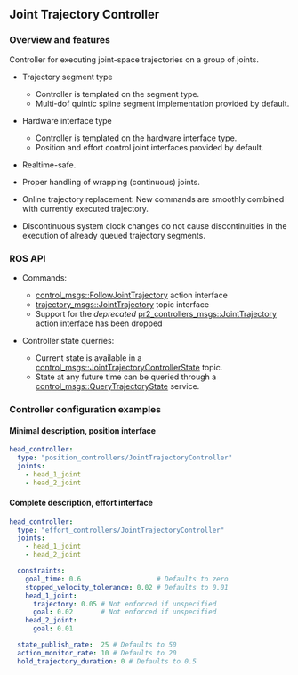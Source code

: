 ## Joint Trajectory Controller ##

### Overview and features ###

Controller for executing joint-space trajectories on a group of joints.

- Trajectory segment type
  - Controller is templated on the segment type.
  - Multi-dof quintic spline segment implementation provided by default.

- Hardware interface type
  - Controller is templated on the hardware interface type.
  - Position and effort control joint interfaces provided by default.

- Realtime-safe.

- Proper handling of wrapping (continuous) joints.

- Online trajectory replacement: New commands are smoothly combined with currently executed trajectory.

- Discontinuous system clock changes do not cause discontinuities in the execution of already queued trajectory segments.

### ROS API ###
  - Commands:
    - [control_msgs::FollowJointTrajectory](http://docs.ros.org/groovy/api/control_msgs/html/action/FollowJointTrajectory.html) action interface
    - [trajectory_msgs::JointTrajectory](http://docs.ros.org/api/trajectory_msgs/html/msg/JointTrajectory.html) topic interface
    - Support for the *deprecated* [pr2_controllers_msgs::JointTrajectory](http://docs.ros.org/api/pr2_controllers_msgs/html/msg/JointTrajectoryAction.html) action interface has been dropped

  - Controller state querries:
    - Current state is available in a [control_msgs::JointTrajectoryControllerState](http://docs.ros.org/api/control_msgs/html/msg/JointTrajectoryControllerState.html) topic.
    - State at any future time can be queried through a [control_msgs::QueryTrajectoryState](http://docs.ros.org/api/control_msgs/html/srv/QueryTrajectoryState.html) service.

### Controller configuration examples ###

#### Minimal description, position interface ####

```yaml
head_controller:
  type: "position_controllers/JointTrajectoryController"
  joints:
    - head_1_joint
    - head_2_joint
```

#### Complete description, effort interface ####

```yaml
head_controller:
  type: "effort_controllers/JointTrajectoryController"
  joints:
    - head_1_joint
    - head_2_joint

  constraints:
    goal_time: 0.6                   # Defaults to zero
    stopped_velocity_tolerance: 0.02 # Defaults to 0.01
    head_1_joint:
      trajectory: 0.05 # Not enforced if unspecified
      goal: 0.02       # Not enforced if unspecified
    head_2_joint:
      goal: 0.01

  state_publish_rate:  25 # Defaults to 50
  action_monitor_rate: 10 # Defaults to 20
  hold_trajectory_duration: 0 # Defaults to 0.5
```
